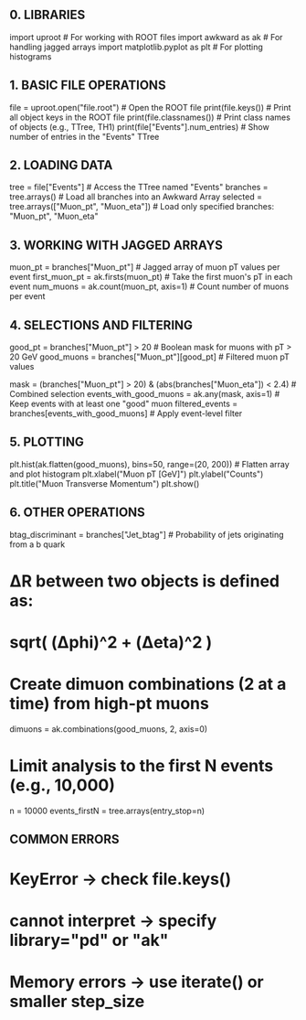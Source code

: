 ## 0. LIBRARIES
import uproot  # For working with ROOT files
import awkward as ak  # For handling jagged arrays
import matplotlib.pyplot as plt  # For plotting histograms

## 1. BASIC FILE OPERATIONS
file = uproot.open("file.root")  # Open the ROOT file
print(file.keys())  # Print all object keys in the ROOT file
print(file.classnames())  # Print class names of objects (e.g., TTree, TH1)
print(file["Events"].num_entries)  # Show number of entries in the "Events" TTree

## 2. LOADING DATA
tree = file["Events"]  # Access the TTree named "Events"
branches = tree.arrays()  # Load all branches into an Awkward Array
selected = tree.arrays(["Muon_pt", "Muon_eta"])  # Load only specified branches: "Muon_pt", "Muon_eta"

## 3. WORKING WITH JAGGED ARRAYS
muon_pt = branches["Muon_pt"]  # Jagged array of muon pT values per event
first_muon_pt = ak.firsts(muon_pt)  # Take the first muon's pT in each event
num_muons = ak.count(muon_pt, axis=1)  # Count number of muons per event

## 4. SELECTIONS AND FILTERING
good_pt = branches["Muon_pt"] > 20  # Boolean mask for muons with pT > 20 GeV
good_muons = branches["Muon_pt"][good_pt]  # Filtered muon pT values

mask = (branches["Muon_pt"] > 20) & (abs(branches["Muon_eta"]) < 2.4)  # Combined selection
events_with_good_muons = ak.any(mask, axis=1)  # Keep events with at least one "good" muon
filtered_events = branches[events_with_good_muons]  # Apply event-level filter

## 5. PLOTTING
plt.hist(ak.flatten(good_muons), bins=50, range=(20, 200))  # Flatten array and plot histogram
plt.xlabel("Muon pT [GeV]")
plt.ylabel("Counts")
plt.title("Muon Transverse Momentum")
plt.show()

## 6. OTHER OPERATIONS
btag_discriminant = branches["Jet_btag"]  # Probability of jets originating from a b quark

# ΔR between two objects is defined as:
# sqrt( (Δphi)^2 + (Δeta)^2 )

# Create dimuon combinations (2 at a time) from high-pt muons
dimuons = ak.combinations(good_muons, 2, axis=0)

# Limit analysis to the first N events (e.g., 10,000)
n = 10000
events_firstN = tree.arrays(entry_stop=n)

## COMMON ERRORS
# KeyError → check file.keys()
# cannot interpret → specify library="pd" or "ak"
# Memory errors → use iterate() or smaller step_size
